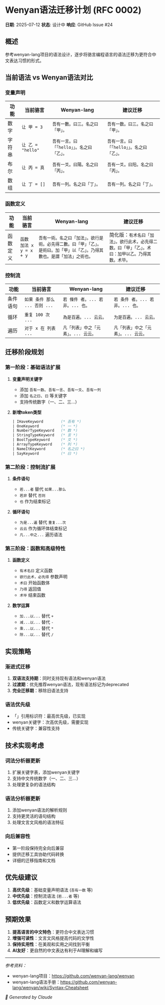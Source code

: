 # Wenyan语法迁移计划 (RFC 0002)

**日期**: 2025-07-12
**状态**: 设计中
**响应**: GitHub Issue #24

## 概述

参考wenyan-lang项目的语法设计，逐步将骆言编程语言的语法迁移为更符合中文表达习惯的形式。

## 当前语法 vs Wenyan语法对比

### 变量声明

| 功能 | 当前骆言 | Wenyan-lang | 建议迁移 |
|------|----------|-------------|----------|
| 数字 | `让 甲 = 3` | `吾有一數。曰三。名之曰「甲」。` | `吾有一数。曰三。名之曰「甲」。` |
| 字符串 | `让 乙 = "hello"` | `吾有一言。曰「「hello」」。名之曰「乙」。` | `吾有一言。曰「「hello」」。名之曰「乙」。` |
| 布尔 | `让 丙 = 真` | `吾有一爻。曰陽。名之曰「丙」。` | `吾有一爻。曰阳。名之曰「丙」。` |
| 数组 | `让 丁 = []` | `吾有一列。名之曰「丁」。` | `吾有一列。名之曰「丁」。` |

### 函数定义

| 功能 | 当前骆言 | Wenyan-lang | 建议迁移 |
|------|----------|-------------|----------|
| 函数定义 | `函数 加法 x y = x + y` | `吾有一術。名之曰「加法」。欲行是術。必先得二數。曰「甲」「乙」。是術曰。加「甲」以「乙」。乃得其數也。是謂「加法」之術也。` | 简化版：`有术名曰「加法」。欲行此术，必先得二数。曰「甲」「乙」。术曰：加甲以乙。乃得其数。术毕。` |

### 控制流

| 功能 | 当前骆言 | Wenyan-lang | 建议迁移 |
|------|----------|-------------|----------|
| 条件语句 | `如果 条件 那么 ... 否则 ...` | `若 條件 者。... 若非。... 也。` | `若 条件 者。... 若非。... 也。` |
| 循环 | `重复 100 次 ...` | `為是百遍。... 云云。` | `为是百遍。... 云云。` |
| 遍历 | `对于 x 在 列表 ...` | `凡「列表」中之「元素」。... 云云。` | `凡「列表」中之「元素」。... 云云。` |

## 迁移阶段规划

### 第一阶段：基础语法扩展
1. **变量声明关键字**
   - 添加 `吾有一数`、`吾有一言`、`吾有一爻`、`吾有一列`
   - 添加 `名之曰`、`曰` 等关键字
   - 支持传统数字（一、二、三...）

2. **新增token类型**
   ```ocaml
   | IHaveKeyword        (* 吾有 *)
   | OneKeyword          (* 一 *)
   | NumberTypeKeyword   (* 数 *)
   | StringTypeKeyword   (* 言 *)
   | BoolTypeKeyword     (* 爻 *)
   | ArrayTypeKeyword    (* 列 *)
   | NameItKeyword       (* 名之曰 *)
   | SayKeyword          (* 曰 *)
   ```

### 第二阶段：控制流扩展
1. **条件语句**
   - `若...者` 替代 `如果...那么`
   - `若非` 替代 `否则`
   - `也` 作为结束标记

2. **循环语句**
   - `为是...遍` 替代 `重复...次`
   - `云云` 作为循环体结束标记
   - `凡...中之...` 遍历语法

### 第三阶段：函数和高级特性
1. **函数定义**
   - `有术名曰` 定义函数
   - `欲行此术，必先得` 参数声明
   - `术曰` 开始函数体
   - `乃得` 返回值
   - `术毕` 结束函数

2. **数学运算**
   - `加...以...` 替代 `+ `
   - `减...以...` 替代 `-`
   - `乘...以...` 替代 `*`
   - `除...以...` 替代 `/`

## 实现策略

### 渐进式迁移
1. **双语法支持期**：同时支持现有语法和wenyan语法
2. **过渡期**：优先推荐wenyan语法，现有语法标记为deprecated
3. **完全迁移期**：移除旧语法支持

### 语法优先级
- 「」引用标识符：最高优先级，已实现
- wenyan关键字：次高优先级，需要实现
- 传统关键字：兼容性支持

## 技术实现考虑

### 词法分析器更新
1. 扩展关键字表，添加wenyan关键字
2. 支持中文传统数字（一、二、三...）
3. 处理更复杂的语法结构

### 语法分析器更新
1. 添加wenyan语法的解析规则
2. 支持更灵活的语句结构
3. 处理文言文风格的语法特征

### 向后兼容性
- 第一阶段保持完全向后兼容
- 提供迁移工具协助代码转换
- 详细的迁移指南和文档

## 优先级建议

1. **高优先级**：基础变量声明语法 (`吾有一数` 等)
2. **中优先级**：控制流语法 (`若...者` 等)
3. **低优先级**：函数定义和数学运算语法

## 预期效果

1. **提高语言的中文特色**：更符合中文表达习惯
2. **增强可读性**：文言文风格提高代码的文学性
3. **保持实用性**：在美观和实用之间找到平衡
4. **AI友好**：更自然的中文表达有利于AI理解和编写

---

*参考资料：*
- wenyan-lang项目：https://github.com/wenyan-lang/wenyan
- wenyan-lang语法手册：https://github.com/wenyan-lang/wenyan/wiki/Syntax-Cheatsheet

*🤖 Generated by Claude*